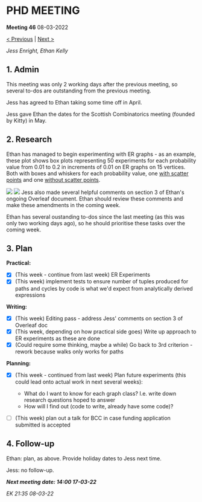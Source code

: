 # PHD MEETING

__Meeting 46__
08-03-2022

[< Previous](45_03-03-22.md) | [Next >](47_17-03-22.md)

_Jess Enright,_
_Ethan Kelly_


## 1. Admin

This meeting was only 2 working days after the previous meeting, so several to-dos are outstanding from the previous meeting.

Jess has agreed to Ethan taking some time off in April.

Jess gave Ethan the dates for the Scottish Combinatorics meeting (founded by Kitty) in May.


## 2. Research

Ethan has managed to begin experimenting with ER graphs - as an example, these plot shows box plots representing 50 experiments for each probability value from 0.01 to 0.2 in increments of 0.01 on ER graphs on 15 vertices. Both with boxes and whiskers for each probability value, one [with scatter points](https://github.com/ethankelly/MeetingNotes/blob/main/2022/03/img/ER-50exp-15v.png) and one [without scatter points](https://github.com/ethankelly/MeetingNotes/blob/main/2022/03/img/ER-50exp-15v-no_scatter.png).

![](ER-50exp-15v.png)
![](ER-50exp-15v-no_scatter.png)
Jess also made several helpful comments on section 3 of Ethan's ongoing Overleaf document. Ethan should review these comments and make these amendments in the coming week. 

Ethan has several oustanding to-dos since the last meeting (as this was only two working days ago), so he should prioritise these tasks over the coming week.


## 3. Plan

**Practical:**
- [x] (This week - continue from last week) ER Experiments
- [x] (This week) implement tests to ensure number of tuples produced for paths and cycles by code is what we'd expect from analytically derived expressions

**Writing:**
- [x] (This week) Editing pass - address Jess' comments on section 3 of Overleaf doc
- [x] (This week, depending on how practical side goes) Write up approach to ER experiments as these are done
- [x] (Could require some thinking, maybe a while) Go back to 3rd criterion - rework because walks only works for paths

**Planning:**
- [x] (This week - continued from last week) Plan future experiments (this could lead onto actual work in next several weeks):
	- What do I want to know for each graph class? I.e. write down research questions hoped to answer
	- How will I find out (code to write, already have some code)?
- [ ] (This week) plan out a talk for BCC in case funding application submitted is accepted


## 4. Follow-up

Ethan: plan, as above. Provide holiday dates to Jess next time.

Jess: no follow-up.

**_Next meeting date: 14:00 17-03-22_**



_EK 21:35 08-03-22_
